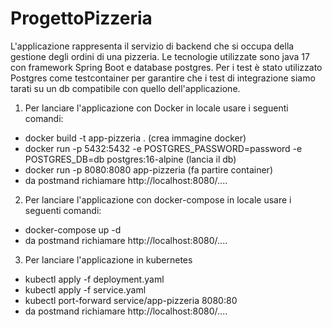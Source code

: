 # ProgettoPizzeria
L'applicazione rappresenta il servizio di backend che si occupa della gestione
degli ordini di una pizzeria.
Le tecnologie utilizzate sono java 17 con framework Spring Boot e database postgres.
Per i test è stato utilizzato Postgres come testcontainer per garantire che i test di integrazione
siamo tarati su un db compatibile con quello dell'applicazione.



1) Per lanciare l'applicazione con Docker in locale usare i seguenti comandi:

- docker build -t app-pizzeria .   (crea immagine docker)
- docker run -p 5432:5432 -e POSTGRES_PASSWORD=password -e POSTGRES_DB=db  postgres:16-alpine (lancia il db)
- docker run -p 8080:8080 app-pizzeria (fa partire container)
- da postmand richiamare http://localhost:8080/....

2) Per lanciare l'applicazione con docker-compose in locale usare i seguenti comandi:
- docker-compose up -d
- da postmand richiamare http://localhost:8080/....

3) Per lanciare l'applicazione in kubernetes
- kubectl apply -f deployment.yaml
- kubectl apply -f service.yaml
- kubectl port-forward service/app-pizzeria 8080:80
- da postmand richiamare http://localhost:8080/....


